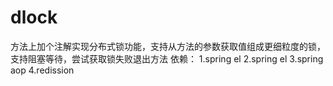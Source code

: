 # dlock
方法上加个注解实现分布式锁功能，支持从方法的参数获取值组成更细粒度的锁，支持阻塞等待，尝试获取锁失败退出方法
依赖：
1.spring el
2.spring el
3.spring aop
4.redission
